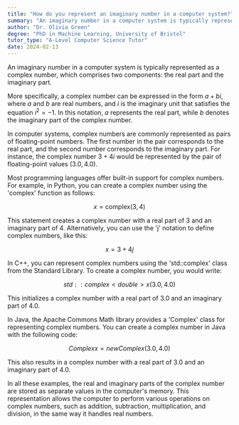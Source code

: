 ```yaml
---
title: "How do you represent an imaginary number in a computer system?"
summary: "An imaginary number in a computer system is typically represented as a complex number with two components: real and imaginary."
author: "Dr. Olivia Green"
degree: "PhD in Machine Learning, University of Bristol"
tutor_type: "A-Level Computer Science Tutor"
date: 2024-02-13
---
```


An imaginary number in a computer system is typically represented as a complex number, which comprises two components: the real part and the imaginary part.

More specifically, a complex number can be expressed in the form $a + bi$, where $a$ and $b$ are real numbers, and $i$ is the imaginary unit that satisfies the equation $i^2 = -1$. In this notation, $a$ represents the real part, while $b$ denotes the imaginary part of the complex number.

In computer systems, complex numbers are commonly represented as pairs of floating-point numbers. The first number in the pair corresponds to the real part, and the second number corresponds to the imaginary part. For instance, the complex number $3 + 4i$ would be represented by the pair of floating-point values $(3.0, 4.0)$.

Most programming languages offer built-in support for complex numbers. For example, in Python, you can create a complex number using the 'complex' function as follows: 

$$
x = \text{complex}(3, 4)
$$ 

This statement creates a complex number with a real part of $3$ and an imaginary part of $4$. Alternatively, you can use the 'j' notation to define complex numbers, like this: 

$$
x = 3 + 4j
$$

In C++, you can represent complex numbers using the 'std::complex' class from the Standard Library. To create a complex number, you would write:

$$
std::complex<double> x(3.0, 4.0)
$$ 

This initializes a complex number with a real part of $3.0$ and an imaginary part of $4.0$.

In Java, the Apache Commons Math library provides a 'Complex' class for representing complex numbers. You can create a complex number in Java with the following code:

$$
Complex x = new Complex(3.0, 4.0)
$$ 

This also results in a complex number with a real part of $3.0$ and an imaginary part of $4.0$.

In all these examples, the real and imaginary parts of the complex number are stored as separate values in the computer's memory. This representation allows the computer to perform various operations on complex numbers, such as addition, subtraction, multiplication, and division, in the same way it handles real numbers.
    